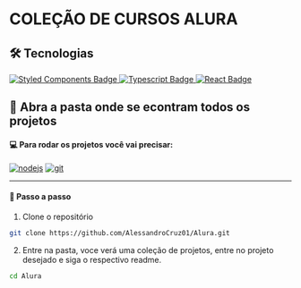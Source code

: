 # COLEÇÃO DE CURSOS ALURA

## :hammer_and_wrench: Tecnologias

<div align="left">
   <a href="https://styled-components.com/" target="_blank">
    <img src="https://img.shields.io/badge/styled--components-DB7093?style=for-the-badge&logo=styled-components&logoColor=white" alt="Styled Components Badge"/>
  </a>
   <a href="https://www.typescriptlang.org/" target="_blank">
    <img src="https://img.shields.io/badge/typescript-%23007ACC.svg?style=for-the-badge&logo=typescript&logoColor=white" alt="Typescript Badge"/>
  </a>
  <a href="https://www.typescriptlang.org/" target="_blank">
    <img src="https://img.shields.io/badge/react-%2307ACC.svg?style=for-the-badge&logo=react&logoColor=black" alt="React Badge"/>
  </a>

</div>

## :rocket: Abra a pasta onde se econtram todos os projetos

#### 💻 Para rodar os projetos você vai precisar:

<a href="https://nodejs.org/en/" target="_blank"><img src="https://img.shields.io/badge/Node-v16.13.2-brightgreen" alt="nodejs"></a>
<a href="https://git-scm.com/" target="_blank"><img src="https://img.shields.io/badge/Git-2.35.1%20-red" alt="git"></a>

---

#### :compass: Passo a passo

1. Clone o repositório

```bash
git clone https://github.com/AlessandroCruz01/Alura.git
```

2. Entre na pasta, voce verá uma coleção de projetos, entre no projeto desejado e siga o respectivo readme.

```bash
cd Alura
```
